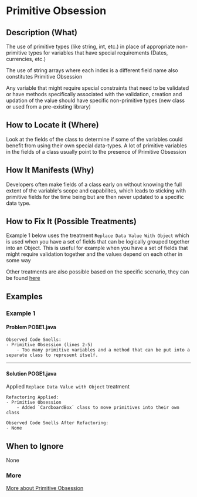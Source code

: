 # Primitive Obsession
## Description (What)

The use of primitive types (like string, int, etc.) in place of appropriate non-primitive types for variables that have special requirements (Dates, currencies, etc.)

The use of string arrays where each index is a different field name also constitutes Primitive Obsession

Any variable that might require special constraints that need to be validated or have methods specifically associated with the validation, creation and updation of the value should have specific non-primitive types (new class or used from a pre-existing library)

## How to Locate it (Where)

Look at the fields of the class to determine if some of the variables could benefit from using their own special data-types. A lot of primitive variables in the fields of a class usually point to the presence of Primitive Obsession

## How It Manifests (Why)

Developers often make fields of a class early on without knowing the full extent of the variable's scope and capabilites, which leads to sticking with primitive fields for the time being but are then never updated to a specific data type.

## How to Fix It (Possible Treatments)

Example 1 below uses the treatment `Replace Data Value With Object` which is used when you have a set of fields that can be logically grouped together into an Object. This is useful for example when you have a set of fields that might require validation together and the values depend on each other in some way

Other treatments are also possible based on the specific scenario, they can be found [here](https://refactoring.guru/smells/primitive-obsession#:~:text=Treatment)

## Examples

### Example 1

#### Problem POBE1.java

```
Observed Code Smells:
- Primitive Obsession (lines 2-5)
    - Too many primitive variables and a method that can be put into a separate class to represent itself.
```

---

#### Solution POGE1.java
Applied `Replace Data Value with Object` treatment

```
Refactoring Applied:
- Primitive Obsession
    - Added `CardboardBox` class to move primitives into their own class
```

```
Observed Code Smells After Refactoring:
- None
```

## When to Ignore

None

### More

[More about Primitive Obsession](https://refactoring.guru/smells/primitive-obsession)
